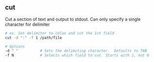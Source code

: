 ## cut

Cut a section of text and output to stdout. Can only specify a single character for delimiter

```bash
# ex. Set delimiter to colon and cut the 1st field
cut -d ":" -f 1 /path/file

# Options
-d " "			# Sets the delimiting character.  Defaults to TAB
-f N			# Selects which field to cut. Starts with 1, not 0
```

